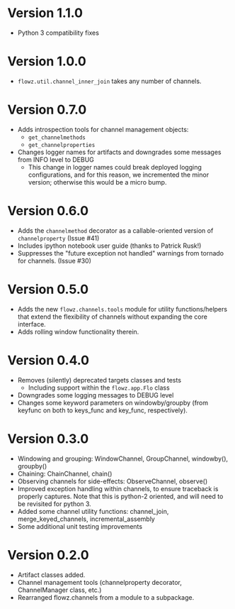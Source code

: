 # Version 1.1.0

* Python 3 compatibility fixes

# Version 1.0.0

* `flowz.util.channel_inner_join` takes any number of channels.

# Version 0.7.0

* Adds introspection tools for channel management objects:
    * `get_channelmethods`
    * `get_channelproperties`
* Changes logger names for artifacts and downgrades some messages from INFO level to DEBUG
    * This change in logger names could break deployed logging configurations, and for this
      reason, we incremented the minor version; otherwise this would be a micro bump.

# Version 0.6.0

* Adds the `channelmethod` decorator as a callable-oriented version of `channelproperty` (Issue #41)
* Includes ipython notebook user guide (thanks to Patrick Rusk!)
* Suppresses the "future exception not handled" warnings from tornado for channels. (Issue #30)

# Version 0.5.0

* Adds the new `flowz.channels.tools` module for utility functions/helpers
  that extend the flexibility of channels without expanding the core interface.
* Adds rolling window functionality therein.

# Version 0.4.0

* Removes (silently) deprecated targets classes and tests
    * Including support within the `flowz.app.Flo` class
* Downgrades some logging messages to DEBUG level
* Changes some keyword parameters on windowby/groupby (from keyfunc on both
  to keys_func and key_func, respectively).

# Version 0.3.0

* Windowing and grouping: WindowChannel, GroupChannel, windowby(), groupby()
* Chaining: ChainChannel, chain()
* Observing channels for side-effects: ObserveChannel, observe()
* Improved exception handling within channels, to ensure traceback is properly captures.
  Note that this is python-2 oriented, and will need to be revisited for python 3.
* Added some channel utility functions: channel_join, merge_keyed_channels, incremental_assembly
* Some additional unit testing improvements

# Version 0.2.0

* Artifact classes added.
* Channel management tools (channelproperty decorator, ChannelManager class, etc.)
* Rearranged flowz.channels from a module to a subpackage.

